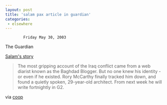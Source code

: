 ```yaml
---
layout: post
title: 'salam pax article in guardian'
categories:
 - elsewhere
---
```



			Friday May 30, 2003

The Guardian



<a href="http://media.guardian.co.uk/newmedia/story/0,7496,966935,00.html">Salam's story</a><blockquote>The most gripping account of the Iraq conflict came from a web diarist known as the Baghdad Blogger. But no one knew his identity - or even if he existed. Rory McCarthy finally tracked him down, and found a quietly spoken, 29-year-old architect. From next week he will write fortnightly in G2.</blockquote>via <a href="http://jordoncooper.com">coop</a>


		


			
		